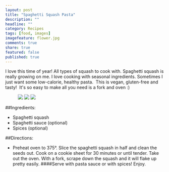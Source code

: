```yaml
---
layout: post
title: "Spaghetti Squash Pasta"
description: ""
headline: ""
category: Recipes
tags: [food, images]
imagefeature: flower.jpg
comments: true
share: true
featured: false
published: true
---
```

I love this time of year! All types of squash to cook with. Spaghetti squash is really growing on me. I love cooking with seasonal ingredients. Sometimes I just want some low-calorie, healthy pasta.  This is vegan, gluten-free and tasty!  It's so easy to make all you need is a fork and oven :)

<figure>
	<img class="aligncenter" src="http://i1208.photobucket.com/albums/cc370/apegg23/pasta2_zpsbf8b461f.png">
	<img class="aligncenter" src="http://i1208.photobucket.com/albums/cc370/apegg23/pasta_zps818dda7e.png">
	<img class="aligncenter" src="http://i1208.photobucket.com/albums/cc370/apegg23/pasta3_zpsa8112ac6.png">
</figure>


##Ingredients:
* Spaghetti squash
* Spaghetti sauce (optional)
* Spices (optional)

##Directions:
* Preheat oven to 375°. Slice the spaghetti squash in half and clean the seeds out. Cook on a cookie sheet for 30 minutes or until tender. Take out the oven. With a fork, scrape down the squash and it will flake up pretty easily. 
####Serve with pasta sauce or with spices! Enjoy.